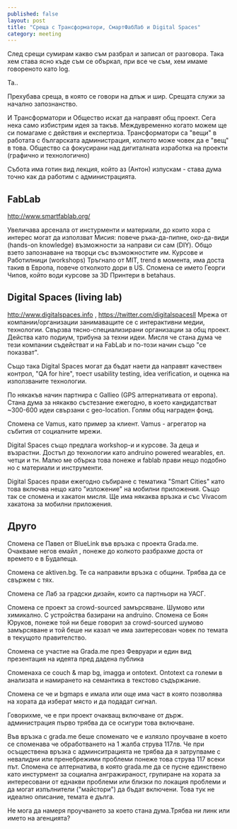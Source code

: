 ```yaml
---
published: false
layout: post
title: "Среща с Трансформатори, СмартФабЛаб и Digital Spaces"
category: meeting
---
```


След срещи сумирам какво съм разбрал и записал от разговора. Така хем става ясно къде съм се объркал, при все че съм, хем имаме говореното като log.

Та..

Прехубава среща, в която се говори на длъж и шир. Срещата служи за начално запознанство.

И Трансформатори и Общество искат да направят общ проект. Сега нека само избистрим идея за такъв. Междувременно когато можем  ще си помагаме с действия и експертиза. Трансформатори са "вещи" в работата с българската администрация, колкото може човек да е "вещ" в това. Общество са фокусирани над дигиталната изработка на проекти (графично и технологично)

Събота има готин вид лекция, който аз (Антон) изпускам - става дума точно как да работим с администрацията.

## FabLab
http://www.smartfablab.org/

Увеличава арсенала от инстурменти и материали, до които хора с интерес могат да използват
Мисия: повече ръка-да-пипне, око-да-види (hands-on knowledge) възможности за направи си сам (DIY). Общо взето запознаване на творци със възможностите им.
Курсове и Работилници (workshops)
Тръгнало от MIT, trend в момента, има доста такив в Европа, повече отколкото дори в US.
Спомена се името Георги Чипов, който води курсове за 3D Принтери в betahaus.

## Digital Spaces (living lab)
http://www.digitalspaces.info , https://twitter.com/digitalspacesll
Мрежа от компании/организации занимаващите се с интерактивни медии, технологии. Свързва тясно-специализирани организации за общ проект. Действа като подиум, трибуна за техни идеи. Мисля че стана дума че тези компании съдействат и на FabLab и по-този начин също "се показват".

Също така  Digital Spaces могат да бъдат наети да направят качествен контрол, "QA for hire", тоест usability testing, idea verification, и оценка на използваните технологии.

По някакъв начин партнира с Gallieo (GPS алтернативата от европа). Стана дума за някакво състезание ежегодно, в което кандидатстват ~300-600 идеи свързани с geo-location. Голям общ награден фонд.

Спомена се Vamus,  като пример за клиент. Vamus - агрегатор на събития от социалните мрежи.

Digital Spaces също предлага workshop-и и курсове. За деца и възрастни. Достъп до технологии като andruino powered wearables,  ел. четци и тн. Малко ме обърка това понеже и fablab прави нещо подобно но с материали и инструменти.

Digital Spaces прави ежегодно събиране с тематика "Smart Cities" като това включва нещо като "изложение" на мобилни приложения. Също так се спомена и хакатон мисля. Ще има някаква връзка и със Vivacom хакатона за мобилни приложения.

## Друго
Спомена се Павел от BlueLink във връзка с проекта Grada.me. Очакваме негов емайл , понеже до колкото разбрахме доста от времето е в Будапеща. 

Спомена се aktiven.bg. Те са направили връзка с общини. Трябва да се свържем с тях.

Спомена се Лаб за градски дизайн, които са партньори на УАСГ.

Спомена се проект за crowd-sourced замърсяване. Шумово или химикално. С устройства базирани на andruino. Спомена се Боян Юруков, понеже той ни беше говорил за crowd-sourced шумово замърсяване и той беше ни казал че има заитересован човек по темата в текущото правителство.

Спомена се участие на Grada.me през Февруари и един вид презентация на идеята пред дадена публика

Споменаха се couch & map bg, imagga и ontotext. Ontotext са големи в анализата и намирането на семантика в текстово съдържание.

Спомена се че и bgmaps е имала или още има част в която позволява на хората да изберат място и да подадат сигнал.

Говорихме, че е при проект очакващ включване от държ. администрация първо трябва да се осигури това включване.

Във връзка с grada.me беше споменато че е излязло проучване в което се споменава че обработването на 1 жалба струва 117лв. Че при осъществена връзка с админситрацията не трябва да я затрупваме с невалидни или пренебрежими проблеми понеже това струва 117 всеки път. Спомена се алтернатива, в която grada.me да се пусне единствено като инстурмент за социална ангражираност, групиране на хората за интересовани от еднакви проблеми или близки по локация проблеми и да могат изпълнители ("майстори") да бъдат включени. Това тук не идеално описание, темата е дълга.

Не мога да намеря проучването за което стана дума.Трябва ни линк или името на агенцията?